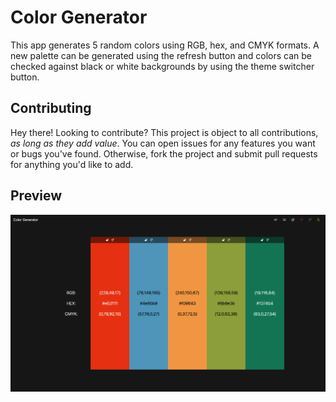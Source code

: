 # Color Generator

This app generates 5 random colors using RGB, hex, and CMYK formats. A new palette can be generated using the refresh
button and colors can be checked against black or white backgrounds by using the theme switcher button.

## Contributing

Hey there! Looking to contribute? This project is object to all contributions, *as long as they add value*. You can open
issues for any features you want or bugs you've found. Otherwise, fork the project and submit pull requests for anything
you'd like to add.

## Preview

![Preview Image](preview.png)
